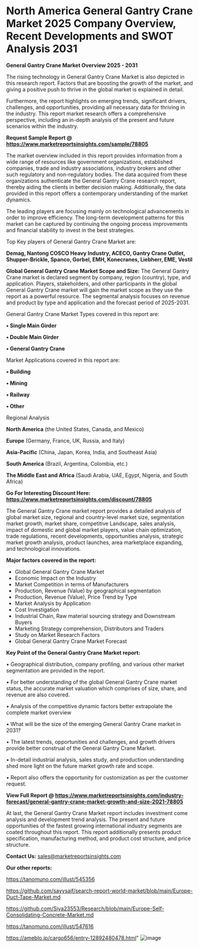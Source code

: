 # North America General Gantry Crane Market 2025 Company Overview, Recent Developments and SWOT Analysis 2031

<Strong> General Gantry Crane Market Overview 2025 - 2031</strong>

The rising technology in General Gantry Crane Market is also depicted in this research report. Factors that are boosting the growth of the market, and giving a positive push to thrive in the global market is explained in detail.

Furthermore, the report highlights on emerging trends, significant drivers, challenges, and opportunities, providing all necessary data for thriving in the industry. This report market research offers a comprehensive perspective, including an in-depth analysis of the present and future scenarios within the industry.

<strong>Request Sample Report @ <a href=https://www.marketreportsinsights.com/sample/78805>https://www.marketreportsinsights.com/sample/78805</a></strong>

The market overview included in this report provides information from a wide range of resources like government organizations, established companies, trade and industry associations, industry brokers and other such regulatory and non-regulatory bodies. The data acquired from these organizations authenticate the General Gantry Crane research report, thereby aiding the clients in better decision making. Additionally, the data provided in this report offers a contemporary understanding of the market dynamics.

The leading players are focusing mainly on technological advancements in order to improve efficiency. The long-term development patterns for this market can be captured by continuing the ongoing process improvements and financial stability to invest in the best strategies.

Top Key players of General Gantry Crane Market are:

<strong>Demag, Nantong COSCO Heavy Industry, ACECO, Gantry Crane Outlet, Shupper-Brickle, Spanco, Gorbel, EMH, Konecranes, Liebherr, EME, Vestil</strong>

<strong><b>Global General Gantry Crane Market Scope and Size:</b></strong>
The General Gantry Crane market is declared segment by company, region (country), type, and application. Players, stakeholders, and other participants in the global General Gantry Crane market will gain the market scope as they use the report as a powerful resource. The segmental analysis focuses on revenue and product by type and application and the forecast period of 2025-2031.

General Gantry Crane Market Types covered in this report are:

<strong>• Single Main Girder

• Double Main Girder

• General Gantry Crane</strong>

Market Applications covered in this report are:

<strong>• Building

• Mining

• Railway

• Other</strong> 

Regional Analysis

<strong>North America</strong> (the United States, Canada, and Mexico)

<strong>Europe</strong> (Germany, France, UK, Russia, and Italy)

<strong>Asia-Pacific</strong> (China, Japan, Korea, India, and Southeast Asia)

<strong>South America</strong> (Brazil, Argentina, Colombia, etc.)

<strong>The Middle East and Africa</strong> (Saudi Arabia, UAE, Egypt, Nigeria, and South Africa)

<strong>Go For Interesting Discount Here: <a href=https://www.marketreportsinsights.com/discount/78805>https://www.marketreportsinsights.com/discount/78805</a></strong>

The General Gantry Crane market report provides a detailed analysis of global market size, regional and country-level market size, segmentation market growth, market share, competitive Landscape, sales analysis, impact of domestic and global market players, value chain optimization, trade regulations, recent developments, opportunities analysis, strategic market growth analysis, product launches, area marketplace expanding, and technological innovations.

<strong><b>Major factors covered in the report:</b></strong>
<ul>
  <li>Global General Gantry Crane Market </li>
  <li>Economic Impact on the Industry</li>
  <li>Market Competition in terms of Manufacturers</li>
  <li>Production, Revenue (Value) by geographical segmentation</li>
  <li>Production, Revenue (Value), Price Trend by Type</li>
  <li>Market Analysis by Application</li>
  <li>Cost Investigation</li>
  <li>Industrial Chain, Raw material sourcing strategy and Downstream Buyers</li>
  <li>Marketing Strategy comprehension, Distributors and Traders</li>
  <li>Study on Market Research Factors</li>
  <li>Global General Gantry Crane Market Forecast</li>
</ul>

<strong><b>Key Point of the General Gantry Crane Market report:</b></strong>

• Geographical distribution, company profiling, and various other market segmentation are provided in the report.

• For better understanding of the global General Gantry Crane market status, the accurate market valuation which comprises of size, share, and revenue are also covered.

• Analysis of the competitive dynamic factors better extrapolate the complete market overview

• What will be the size of the emerging General Gantry Crane market in 2031?

• The latest trends, opportunities and challenges, and growth drivers provide better construal of the General Gantry Crane Market.

• In-detail industrial analysis, sales study, and production understanding shed more light on the future market growth rate and scope.

• Report also offers the opportunity for customization as per the customer request.

<strong><b>View Full Report @ <a href=https://www.marketreportsinsights.com/industry-forecast/general-gantry-crane-market-growth-and-size-2021-78805>https://www.marketreportsinsights.com/industry-forecast/general-gantry-crane-market-growth-and-size-2021-78805</a></b></strong>


At last, the General Gantry Crane Market report includes investment come analysis and development trend analysis. The present and future opportunities of the fastest growing international industry segments are coated throughout this report. This report additionally presents product specification, manufacturing method, and product cost structure, and price structure.

<strong>Contact Us:</strong>
sales@marketreportsinsights.com

<strong>Our other reports:</strong>

<a href=https://tanomuno.com/illust/545356>https://tanomuno.com/illust/545356</a>

<a href=https://github.com/sayysaif/search-report-world-market/blob/main/Europe-Duct-Tape-Market.md>https://github.com/sayysaif/search-report-world-market/blob/main/Europe-Duct-Tape-Market.md</a>

<a href=https://github.com/Siya23553/Research/blob/main/Europe-Self-Consolidating-Concrete-Market.md>https://github.com/Siya23553/Research/blob/main/Europe-Self-Consolidating-Concrete-Market.md</a>

<a href=https://tanomuno.com/illust/547616>https://tanomuno.com/illust/547616</a>

<a href=https://ameblo.jp/cargo656/entry-12892480478.html>https://ameblo.jp/cargo656/entry-12892480478.html</a>"
![image](https://github.com/user-attachments/assets/6e2c7c33-32d8-427f-8b72-3b8d92d80a60)
